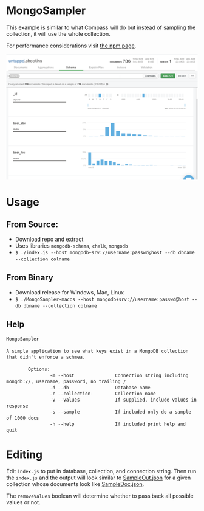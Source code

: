 # MongoSampler

This example is similar to what Compass will do but instead of sampling the collection, it will use the whole collection. 

For performance considerations visit [the npm page](https://www.npmjs.com/package/mongodb-schema).

![](CompassScreenshot.png)

# Usage
## From Source:
* Download repo and extract
* Uses libraries `mongodb-schema`, `chalk`, `mongodb`
* `$ ./index.js --host mongodb+srv://username:passwd@host --db dbname --collection colname`

## From Binary
* Download release for Windows, Mac, Linux
* `$ ./MongoSampler-macos --host mongodb+srv://username:passwd@host --db dbname --collection colname`

## Help
```
MongoSampler

A simple application to see what keys exist in a MongoDB collection that didn't enforce a schmea.

        Options:
                -m --host               Connection string including mongdb://, username, password, no trailing /
                -d --db                 Database name
                -c --collection         Collection name
                -v --values             If supplied, include values in response
                -s --sample             If included only do a sample of 1000 docs
                -h --help               If included print help and quit
```

# Editing
Edit `index.js` to put in database, collection, and connection string. Then run the `index.js` and the output will look similar to [SampleOut.json](SampleOut.json) for a given collection whose documents look like [SampleDoc.json](SampleDoc.json).

The `removeValues` boolean will determine whether to pass back all possible values or not.